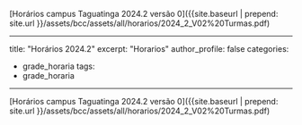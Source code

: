 [Horários campus Taguatinga 2024.2 versão 0]({{site.baseurl | prepend: site.url }}/assets/bcc/assets/all/horarios/2024_2_V02%20Turmas.pdf)

---
title: "Horários 2024.2"
excerpt: "Horarios"
author_profile: false
categories:
  - grade_horaria
tags:
  - grade_horaria
---
[Horários campus Taguatinga 2024.2 versão 0]({{site.baseurl | prepend: site.url }}/assets/bcc/assets/all/horarios/2024_2_V02%20Turmas.pdf)
